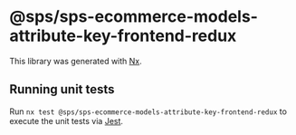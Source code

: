 # @sps/sps-ecommerce-models-attribute-key-frontend-redux

This library was generated with [Nx](https://nx.dev).

## Running unit tests

Run `nx test @sps/sps-ecommerce-models-attribute-key-frontend-redux` to execute the unit tests via [Jest](https://jestjs.io).
